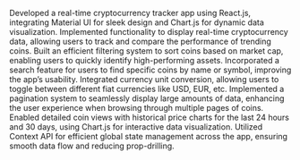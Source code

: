 Developed a real-time cryptocurrency tracker app using React.js, integrating Material UI for sleek design and Chart.js for dynamic data visualization.
Implemented functionality to display real-time cryptocurrency data, allowing users to track and compare the performance of trending coins.
Built an efficient filtering system to sort coins based on market cap, enabling users to quickly identify high-performing assets.
Incorporated a search feature for users to find specific coins by name or symbol, improving the app’s usability.
Integrated currency unit conversion, allowing users to toggle between different fiat currencies like USD, EUR, etc.
Implemented a pagination system to seamlessly display large amounts of data, enhancing the user experience when browsing through multiple pages of coins.
Enabled detailed coin views with historical price charts for the last 24 hours and 30 days, using Chart.js for interactive data visualization.
Utilized Context API for efficient global state management across the app, ensuring smooth data flow and reducing prop-drilling.
